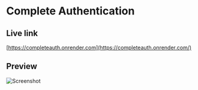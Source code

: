 # Complete Authentication

## Live link
[https://completeauth.onrender.com](https://completeauth.onrender.com/)


## Preview
![Screenshot](https://github.com/user-attachments/assets/b9da07c2-7542-4923-aae3-dbfb24f702b0)
